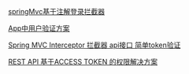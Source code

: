 [springMvc基于注解登录拦截器](http://www.cnblogs.com/binz/p/6564606.html)

[App中用户验证方案](http://www.dczou.com/viemall/434.html)

[Spring MVC Interceptor 拦截器 api接口 简单token验证](http://blog.csdn.net/edward9145/article/details/18701541)

[REST API 基于ACCESS TOKEN 的权限解决方案](http://www.cnblogs.com/sloong/p/5157654.html)
